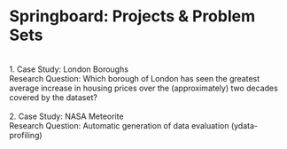 # Springboard: Projects & Problem Sets
<br>
1. Case Study: London Boroughs <br>
Research Question: Which borough of London has seen the greatest average increase in housing prices over the (approximately) two decades covered by the dataset?
<br>
<br>
2. Case Study: NASA Meteorite<br>
Research Question: Automatic generation of data evaluation (ydata-profiling)
